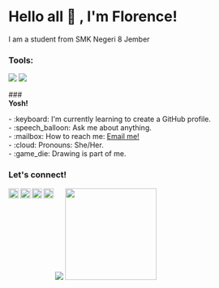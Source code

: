 # <summary><strong>Hello all :wave: , I'm Florence!</strong></summary>
I am a student from SMK Negeri 8 Jember

### <summary><strong>Tools:</strong></summary>
<p>
    <img src="https://img.shields.io/badge/Text%20Editor-Visual%20Studio%20Code-blue?&logo=visual%20studio%20code&logoColor=blue" />
      <img src="https://img.shields.io/badge/Text%20Editor-GitHubl%20-black?&logo=GitHub%20&logoColor=white" />
</p>
### <summary><strong>Yosh!</strong></summary>
<p>
    - :keyboard: I'm currently learning to create a GitHub profile. </br>
    - :speech_balloon: Ask me about anything.</br>
    - :mailbox: How to reach me: <a href="mailto:florencia300307@gmail.com">Email me!</a>  </br>
    - :cloud: Pronouns: She/Her. </br>
    - :game_die: Drawing is part of me. </br>
<p>
 
### <summary><strong>Let's connect!</strong></summary>
<a href="https://twitter.com/yours">
  <img align="left" alt="Goo's Twitter" width="20px" src="https://simpleicons.now.sh/twitter/495f7e" />
</a>
<a href="https://www.instagram.com/yours/">
  <img align="left" alt="Goo's Instagram" width="20px" src="https://simpleicons.now.sh/instagram/495f7e" />
</a>
<a href="https://www.whatsapps.com/yours/">
  <img align="left" alt="Goo's Whatsapp" width="20px" src="https://simpleicons.now.sh/whatsapp/495f7e" />
</a>
<a href="https://yours.com/">
  <img align="left" alt="Goo's Blog" width="20px" src="https://simpleicons.now.sh/blogger/495f7e" />
</a>
<p>
    <img src="https://github-readme-stats.vercel.app/api?username=Florence&hide=contribs,prs&show_icons=true&hide_border=true&title_color=000" />
    <img src="https://github-readme-stats.vercel.app/api/top-langs/?username=Florence&layout=compact" height=180 />
</p>
